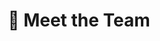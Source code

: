 ---
# An instance of the People widget.
# Documentation: https://wowchemy.com/docs/page-builder/
widget: people

# This file represents a page section.
headless: true

# Order that this section appears on the page.
weight: 1

title: 👥 Meet the Team
subtitle:

content:
  # Choose which groups/teams of users to display.
  #   Edit `user_groups` in each user's profile to add them to one or more of these groups.
  user_groups:
  - PhysiChemically
  - Translators
design:
  show_interests: false
  show_role: true
  show_social: true

advanced:
  css_style: "padding-bottom: 0px;"  
---